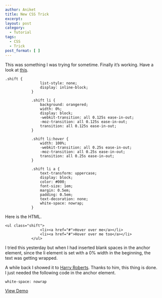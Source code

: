 ```yaml
---
author: Aniket
title: New CSS Trick
excerpt:
layout: post
category:
  - Tutorial
tags:
  - CSS
  - Trick
post_format: [ ]
---
```

This was something I was trying for sometime. Finally it’s working. Have a look at [this][1].

    .shift {
                    list-style: none;
                    display: inline-block;
                }
    
                .shift li {
                    background: orangered;
                    width: 0%;
                    display: block;
                    -webkit-transition: all 0.125s ease-in-out;
                    -moz-transition: all 0.125s ease-in-out;
                    transition: all 0.125s ease-in-out;
                }
    
                .shift li:hover {
                    width: 100%;
                    -webkit-transition: all 0.25s ease-in-out;
                    -moz-transition: all 0.25s ease-in-out;
                    transition: all 0.25s ease-in-out;
                }
    
                .shift li a {
                    text-transform: uppercase;
                    display: block;
                    color: #000;
                    font-size: 1em;
                    margin: 0.5em;
                    padding: 0.5em;
                    text-decoration: none;
                    white-space: nowrap;
                }
    

Here is the HTML.

    <ul class="shift">
                    <li><a href="#">Hover over me</a></li>
                    <li><a href="#">Hover over me too</a></li>
                </ul>
    

I tried this yesterday but when I had inserted blank spaces in the anchor element, since the li element is set with a 0% width in the beginning, the text was getting wrapped.

A while back I showed it to [Harry Roberts][2]. Thanks to him, this thing is done. I just needed the following code in the anchor element.

    white-space: nowrap

[View Demo][3]

 [1]: http://www.aniketpant.com/example/new-css-trick "Demo"
 [2]: http://csswizardry.com/ "Harry's Site"
 [3]: http://www.aniketpant.com/example/new-css-trick